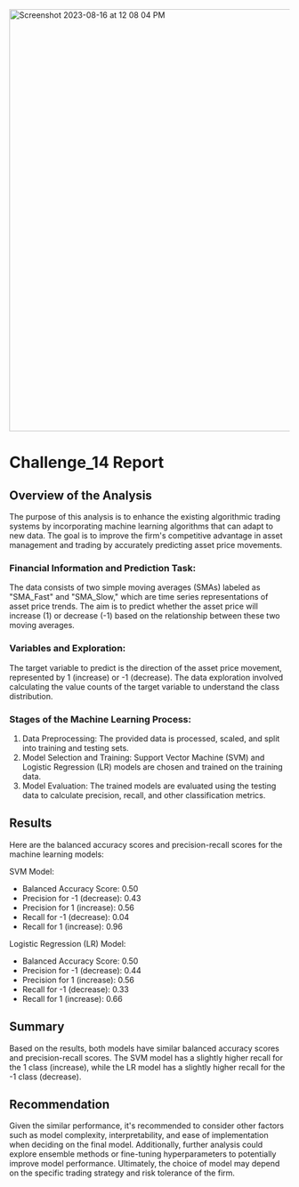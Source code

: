 <img width="759" alt="Screenshot 2023-08-16 at 12 08 04 PM" src="https://github.com/P4RASTOO/Challenge_14/assets/132952512/c595424e-ee96-4e22-be68-5a7236a9d52b">

# Challenge_14 Report

## Overview of the Analysis
The purpose of this analysis is to enhance the existing algorithmic trading systems by incorporating machine learning algorithms that can adapt to new data. The goal is to improve the firm's competitive advantage in asset management and trading by accurately predicting asset price movements.

### Financial Information and Prediction Task:

The data consists of two simple moving averages (SMAs) labeled as "SMA_Fast" and "SMA_Slow," which are time series representations of asset price trends. The aim is to predict whether the asset price will increase (1) or decrease (-1) based on the relationship between these two moving averages.

### Variables and Exploration:
The target variable to predict is the direction of the asset price movement, represented by 1 (increase) or -1 (decrease). The data exploration involved calculating the value counts of the target variable to understand the class distribution.

### Stages of the Machine Learning Process:

1) Data Preprocessing: The provided data is processed, scaled, and split into training and testing sets.
2) Model Selection and Training: Support Vector Machine (SVM) and Logistic Regression (LR) models are chosen and trained on the training data.
3) Model Evaluation: The trained models are evaluated using the testing data to calculate precision, recall, and other classification metrics.


## Results
Here are the balanced accuracy scores and precision-recall scores for the machine learning models:

SVM Model:

* Balanced Accuracy Score: 0.50
* Precision for -1 (decrease): 0.43
* Precision for 1 (increase): 0.56
* Recall for -1 (decrease): 0.04
* Recall for 1 (increase): 0.96


Logistic Regression (LR) Model:

* Balanced Accuracy Score: 0.50
* Precision for -1 (decrease): 0.44
* Precision for 1 (increase): 0.56
* Recall for -1 (decrease): 0.33
* Recall for 1 (increase): 0.66

## Summary

Based on the results, both models have similar balanced accuracy scores and precision-recall scores. The SVM model has a slightly higher recall for the 1 class (increase), while the LR model has a slightly higher recall for the -1 class (decrease).

## Recommendation

Given the similar performance, it's recommended to consider other factors such as model complexity, interpretability, and ease of implementation when deciding on the final model. Additionally, further analysis could explore ensemble methods or fine-tuning hyperparameters to potentially improve model performance. Ultimately, the choice of model may depend on the specific trading strategy and risk tolerance of the firm.
